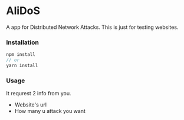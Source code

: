 # AliDoS
A app for Distributed Network Attacks. This is just for testing websites.

### Installation
```javascript
npm install
// or
yarn install
```
### Usage
It requrest 2 info from you.
+ Website's url
+ How many u attack you want
